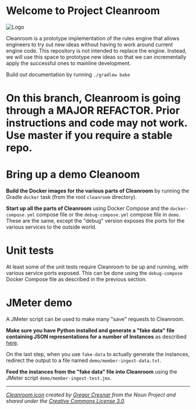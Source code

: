 # Welcome to Project Cleanroom

![Logo](cleanroom.png)

Cleanroom is a prototype implementation of the rules engine that allows engineers
to try out new ideas without having to work around current engine code. This
repository is not intended to replace the engine. Instead, we will use this
space to prototype new ideas so that we can incrementally apply the successful
ones to mainline development.

Build out documentation by running `./gradlew bake`

# On this branch, Cleanroom is going through a MAJOR REFACTOR. Prior instructions and code may not work. Use master if you require a stable repo.

# Bring up a demo Cleanoom

**Build the Docker images for the various parts of Cleanroom** by running the Gradle `docker` task (from the root 
`cleanroom` directory).

**Start up all the parts of Cleanroom** using Docker Compose and the `docker-compose.yml` compose file or the 
`debug-compose.yml` compose file in `demo`.  These are the same, except the "debug" version exposes the ports for the various services to the 
outside world.  


# Unit tests

At least some of the unit tests require Cleanroom to be up and running, with various service ports exposed.  This can
be done using the `debug-compose` Docker Compose file as described in the previous section.

# JMeter demo

A JMeter script can be used to make many "save" requests to Cleanroom.  

**Make sure you have Python installed and generate a "fake data" file containing JSON representations for a number of 
Instances** as described [here](demo/README.md).

On the last step, when you use `fake-data` to actually generate the instances, redirect the output to a file named
`demo/member-ingest-data.txt`.

**Feed the instances from the "fake data" file into Cleanroom** using the JMeter script 
`demo/member-ingest-test.jmx`.

---

_[Cleanroom icon](https://thenounproject.com/term/cube/197684/) created by
[Gregor Cresnar](https://thenounproject.com/grega.cresnar) from
the Noun Project and shared under the
[Creative Commons License 3.0](https://creativecommons.org/licenses/by/3.0/)._
